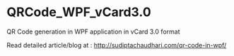 # QRCode_WPF_vCard3.0
QR Code generation in WPF application in vCard 3.0 format

Read detailed article/blog at : http://sudiptachaudhari.com/qr-code-in-wpf/
